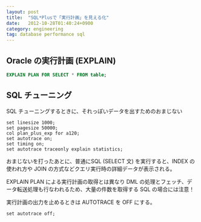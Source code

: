 ```yaml
---
layout: post
title:  "SQL*Plusで「実行計画」を見える化"
date:   2012-10-28T01:40:24+0900
category: engineering
tag: database performance sql
---
```


## Oracle の実行計画 (EXPLAIN)

```sql
EXPLAIN PLAN FOR SELECT * FROM table;
```

## SQL チューニング

SQL チューニングするときに、それっぽいデータを出すためのおまじない

```
set linesize 1000;
set pagesize 50000;
col plan_plus_exp for a120;
set autotrace on;
set timing on;
set autotrace traceonly explain statistics;
```

おまじないを打ったあとに、普通にSQL (SELECT 文) を実行すると、INDEX の使われ方や JOIN の方式などクエリ実行時の詳細データが表示される。

EXPLAIN PLAN による実行計画の取得とは異なり DML の処理とフェッチ、データ転送処理も行なわれるため、大量の件数を取得する SQL の場合には注意！

実行計画の出力を止めるときは AUTOTRACE を OFF にする。

```
set autotrace off;
```
